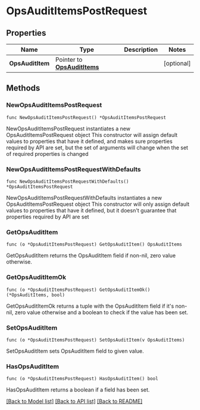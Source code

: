 # OpsAuditItemsPostRequest

## Properties

Name | Type | Description | Notes
------------ | ------------- | ------------- | -------------
**OpsAuditItem** | Pointer to [**OpsAuditItems**](OpsAuditItems.md) |  | [optional] 

## Methods

### NewOpsAuditItemsPostRequest

`func NewOpsAuditItemsPostRequest() *OpsAuditItemsPostRequest`

NewOpsAuditItemsPostRequest instantiates a new OpsAuditItemsPostRequest object
This constructor will assign default values to properties that have it defined,
and makes sure properties required by API are set, but the set of arguments
will change when the set of required properties is changed

### NewOpsAuditItemsPostRequestWithDefaults

`func NewOpsAuditItemsPostRequestWithDefaults() *OpsAuditItemsPostRequest`

NewOpsAuditItemsPostRequestWithDefaults instantiates a new OpsAuditItemsPostRequest object
This constructor will only assign default values to properties that have it defined,
but it doesn't guarantee that properties required by API are set

### GetOpsAuditItem

`func (o *OpsAuditItemsPostRequest) GetOpsAuditItem() OpsAuditItems`

GetOpsAuditItem returns the OpsAuditItem field if non-nil, zero value otherwise.

### GetOpsAuditItemOk

`func (o *OpsAuditItemsPostRequest) GetOpsAuditItemOk() (*OpsAuditItems, bool)`

GetOpsAuditItemOk returns a tuple with the OpsAuditItem field if it's non-nil, zero value otherwise
and a boolean to check if the value has been set.

### SetOpsAuditItem

`func (o *OpsAuditItemsPostRequest) SetOpsAuditItem(v OpsAuditItems)`

SetOpsAuditItem sets OpsAuditItem field to given value.

### HasOpsAuditItem

`func (o *OpsAuditItemsPostRequest) HasOpsAuditItem() bool`

HasOpsAuditItem returns a boolean if a field has been set.


[[Back to Model list]](../README.md#documentation-for-models) [[Back to API list]](../README.md#documentation-for-api-endpoints) [[Back to README]](../README.md)


